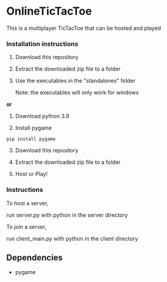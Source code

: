 # OnlineTicTacToe
This is a multiplayer TicTacToe
that can be hosted and played

### Installation instructions

1. Download this repository
2. Extract the downloaded zip file to a folder
3. Use the executables in the "standalones" folder 
   
   Note: the executables will only work for windows


 **or**

1. Download python 3.9

2. Install pygame
```
pip install pygame
```

3. Download this repository

4. Extract the downloaded zip file to a folder

5. Host or Play!


### Instructions

To host a server,

run server.py with python in the server directory

To join a server,

run client_main.py with python in the client directory


## Dependencies
* pygame
